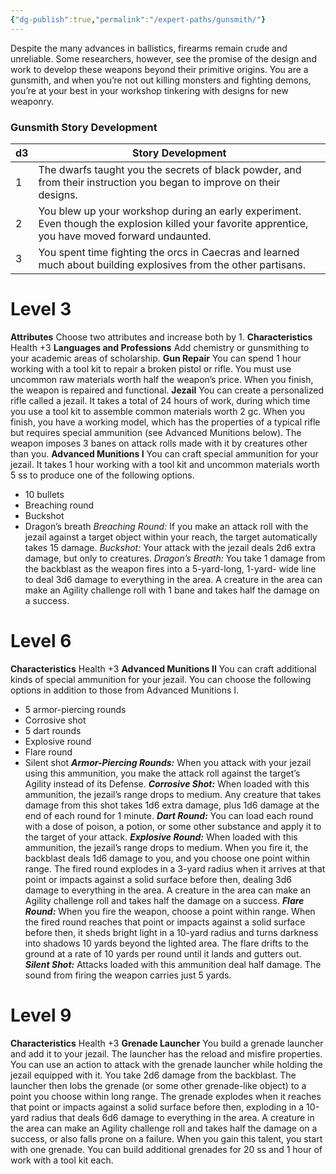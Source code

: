 ```yaml
---
{"dg-publish":true,"permalink":"/expert-paths/gunsmith/"}
---
```


Despite the many advances in ballistics, firearms remain crude and unreliable. Some researchers, however, see the promise of the design and work to develop these weapons beyond their primitive origins. You are a gunsmith, and when you’re not out killing monsters and fighting demons, you’re at your best in your workshop tinkering with designs for new weaponry.
### Gunsmith Story Development

| d3  | Story Development                                                                                                                                  |
| --- | -------------------------------------------------------------------------------------------------------------------------------------------------- |
| 1   | The dwarfs taught you the secrets of black powder, and from their instruction you began to improve on their designs.                               |
| 2   | You blew up your workshop during an early experiment. Even though the explosion killed your favorite apprentice, you have moved forward undaunted. |
| 3   | You spent time fighting the orcs in Caecras and learned much about building explosives from the other partisans.                                   |
# Level 3
**Attributes** Choose two attributes and increase both by 1.
**Characteristics** Health +3
**Languages and Professions** Add chemistry or gunsmithing to your academic areas of scholarship.
**Gun Repair** You can spend 1 hour working with a tool kit to repair a broken pistol or rifle. You must use uncommon raw materials worth half the weapon’s price. When you finish, the weapon is repaired and functional.
**Jezail** You can create a personalized rifle called a jezail. It takes a total of 24 hours of work, during which time you use a tool kit to assemble common materials worth 2 gc. When you finish, you have a working model, which has the properties of a typical rifle but requires special ammunition (see Advanced Munitions below). The weapon imposes 3 banes on attack rolls made with it by creatures other than you.
**Advanced Munitions I** You can craft special ammunition for your jezail. It takes 1 hour working with a tool kit and uncommon materials worth 5 ss to produce one of the following options.
- 10 bullets
- Breaching round
- Buckshot
- Dragon’s breath
*Breaching Round:* If you make an attack roll with the jezail against a target object within your reach, the target automatically takes 15 damage.
*Buckshot:* Your attack with the jezail deals 2d6 extra damage, but only to creatures.
*Dragon’s Breath:* You take 1 damage from the backblast as the weapon fires into a 5-yard-long, 1-yard- wide line to deal 3d6 damage to everything in the area. A creature in the area can make an Agility challenge roll with 1 bane and takes half the damage on a success.
# Level 6
**Characteristics** Health +3
**Advanced Munitions II** You can craft additional kinds of special ammunition for your jezail. You can choose the following options in addition to those from Advanced Munitions I.
- 5 armor-piercing rounds
- Corrosive shot
- 5 dart rounds
- Explosive round
- Flare round
- Silent shot
***Armor-Piercing Rounds:*** When you attack with your jezail using this ammunition, you make the attack roll against the target’s Agility instead of its Defense.
***Corrosive Shot:*** When loaded with this ammunition, the jezail’s range drops to medium. Any creature that takes damage from this shot takes 1d6 extra damage, plus 1d6 damage at the end of each round for 1 minute.
***Dart Round:*** You can load each round with a dose of poison, a potion, or some other substance and apply it to the target of your attack.
***Explosive Round:*** When loaded with this ammunition, the jezail’s range drops to medium. When you fire it, the backblast deals 1d6 damage to you, and you choose one point within range. The fired round explodes in a 3-yard radius when it arrives at that point or impacts against a solid surface before then, dealing 3d6 damage to everything in the area. A creature in the area can make an Agility challenge roll and takes half the damage on a success.
***Flare Round:*** When you fire the weapon, choose a point within range. When the fired round reaches that point or impacts against a solid surface before then, it sheds bright light in a 10-yard radius and turns darkness into shadows 10 yards beyond the lighted area. The flare drifts to the ground at a rate of 10 yards per round until it lands and gutters out.
***Silent Shot:*** Attacks loaded with this ammunition deal half damage. The sound from firing the weapon carries just 5 yards.
# Level 9
**Characteristics** Health +3
**Grenade Launcher** You build a grenade launcher and add it to your jezail. The launcher has the reload and misfire properties. You can use an action to attack with the grenade launcher while holding the jezail equipped with it. You take 2d6 damage from the backblast.
The launcher then lobs the grenade (or some other grenade-like object) to a point you choose within long range. The grenade explodes when it reaches that point or impacts against a solid surface before then, exploding in a 10-yard radius that deals 6d6 damage to everything in the area. A creature in the area can make an Agility challenge roll and takes half the damage on a success, or also falls prone on a failure. When you gain this talent, you start with one grenade. You can build additional grenades for 20 ss and 1 hour of work with a tool kit each.